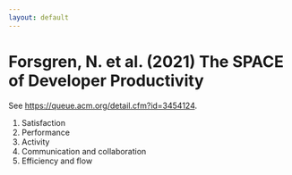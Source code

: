 ```yaml
---
layout: default
---
```


# Forsgren, N. et al. (2021) The SPACE of Developer Productivity

See https://queue.acm.org/detail.cfm?id=3454124.

1. Satisfaction
2. Performance
3. Activity
4. Communication and collaboration
5. Efficiency and flow
